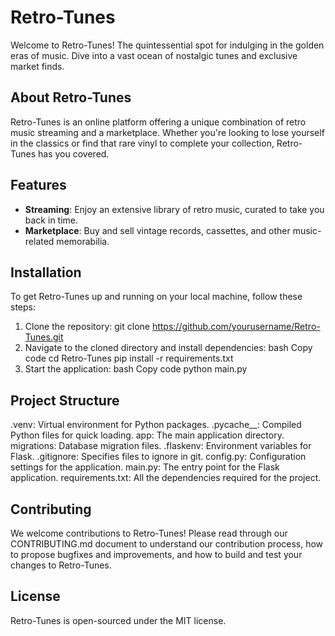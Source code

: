 # Retro-Tunes

Welcome to Retro-Tunes! The quintessential spot for indulging in the golden eras of music. Dive into a vast ocean of nostalgic tunes and exclusive market finds.

## About Retro-Tunes

Retro-Tunes is an online platform offering a unique combination of retro music streaming and a marketplace. Whether you're looking to lose yourself in the classics or find that rare vinyl to complete your collection, Retro-Tunes has you covered.

## Features

- **Streaming**: Enjoy an extensive library of retro music, curated to take you back in time.
- **Marketplace**: Buy and sell vintage records, cassettes, and other music-related memorabilia.
  
## Installation

To get Retro-Tunes up and running on your local machine, follow these steps:

1. Clone the repository:
git clone https://github.com/yourusername/Retro-Tunes.git
2. Navigate to the cloned directory and install dependencies:
bash
Copy code
cd Retro-Tunes
pip install -r requirements.txt
3. Start the application:
bash
Copy code
python main.py
## Project Structure
.venv: Virtual environment for Python packages.
.pycache__: Compiled Python files for quick loading.
app: The main application directory.
migrations: Database migration files.
.flaskenv: Environment variables for Flask.
.gitignore: Specifies files to ignore in git.
config.py: Configuration settings for the application.
main.py: The entry point for the Flask application.
requirements.txt: All the dependencies required for the project.
## Contributing
We welcome contributions to Retro-Tunes! Please read through our CONTRIBUTING.md document to understand our contribution process, how to propose bugfixes and improvements, and how to build and test your changes to Retro-Tunes.

## License
Retro-Tunes is open-sourced under the MIT license.
